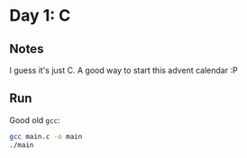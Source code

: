 # Day 1: **C**

## Notes
I guess it's just C. A good way to start this advent calendar :P

## Run

Good old `gcc`:
```bash
gcc main.c -o main
./main
```


